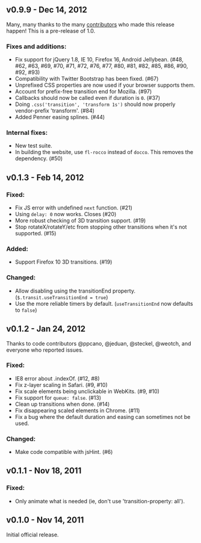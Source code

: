 v0.9.9 - Dec 14, 2012
---------------------

Many, many thanks to the many [contributors] who made this release happen! This 
is a pre-release of 1.0.

### Fixes and additions:

  * Fix support for jQuery 1.8, IE 10, Firefox 16, Android Jellybean.
  (#48, #62, #63, #69, #70, #71, #72, #76, #77, #80, #81, #82, #85, #86, #90, #92, #93)
  * Compatibility with Twitter Bootstrap has been fixed. (#67)
  * Unprefixed CSS properties are now used if your browser supports them.
  * Account for prefix-free transition end for Mozilla. (#97)
  * Callbacks should now be called even if duration is `0`. (#37)
  * Doing `.css('transition', 'transform 1s')` should now properly vendor-prefix 'transform'. (#84)
  * Added Penner easing splines. (#44)

### Internal fixes:

  * New test suite.
  * In building the website, use `fl-rocco` instead of `docco`. This removes the dependency. (#50)

v0.1.3 - Feb 14, 2012
---------------------

### Fixed:
  * Fix JS error with undefined `next` function. (#21)
  * Using `delay: 0` now works. Closes (#20)
  * More robust checking of 3D transition support. (#19)
  * Stop rotateX/rotateY/etc from stopping other transitions when it's not
    supported.  (#15)

### Added:
  * Support Firefox 10 3D transitions. (#19)

### Changed:
  * Allow disabling using the transitionEnd property.
  (`$.transit.useTransitionEnd = true`)
  * Use the more reliable timers by default. (`useTransitionEnd` now defaults to
      `false`)

v0.1.2 - Jan 24, 2012
---------------------

Thanks to code contributors @ppcano, @jeduan, @steckel, @weotch, and everyone 
who reported issues.

### Fixed:
  * IE8 error about .indexOf. (#12, #8)
  * Fix z-layer scaling in Safari. (#9, #10)
  * Fix scale elements being unclickable in WebKits. (#9, #10)
  * Fix support for `queue: false`. (#13)
  * Clean up transitions when done. (#14)
  * Fix disappearing scaled elements in Chrome. (#11)
  * Fix a bug where the default duration and easing can sometimes not be used.

### Changed:
  * Make code compatible with jsHint. (#6)

v0.1.1 - Nov 18, 2011
---------------------

### Fixed:
  * Only animate what is needed (ie, don't use 'transition-property: all').

v0.1.0 - Nov 14, 2011
---------------------

Initial official release.

[contributors]: https://github.com/rstacruz/jquery.transit/contributors
